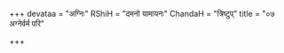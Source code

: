 +++
devataa = "अग्निः"
RShiH = "दमनो यामायनः"
ChandaH = "त्रिष्टुप्"
title = "०७ अग्नेर्वर्म परि"

+++

